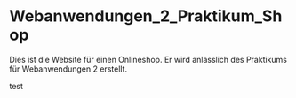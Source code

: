 # Webanwendungen_2_Praktikum_Shop
Dies ist die Website für einen Onlineshop. Er wird anlässlich des Praktikums für Webanwendungen 2 erstellt.

test
